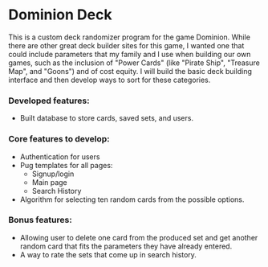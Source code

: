 # Dominion Deck

This is a custom deck randomizer program for the game Dominion. While there are other great deck builder sites for this game, I wanted one that could include parameters that my family and I use when building our own games, such as the inclusion of "Power Cards" (like "Pirate Ship", "Treasure Map", and "Goons") and of cost equity. I will build the basic deck building interface and then develop ways to sort for these categories. 

### Developed features: 

- Built database to store cards, saved sets, and users.

### Core features to develop: 

- Authentication for users
- Pug templates for all pages:
  - Signup/login
  - Main page
  - Search History
- Algorithm for selecting ten random cards from the possible options.

### Bonus features:

- Allowing user to delete one card from the produced set and get another random card that fits the parameters they have already entered.
- A way to rate the sets that come up in search history.
